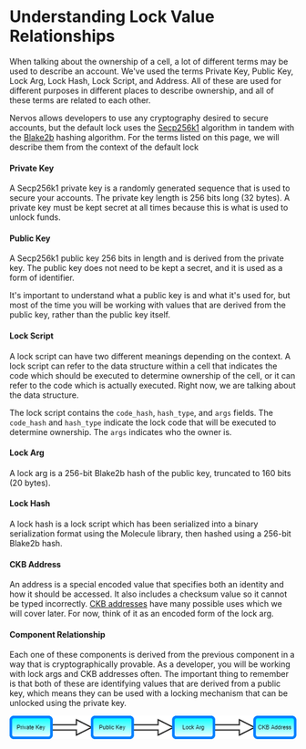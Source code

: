 # Understanding Lock Value Relationships

When talking about the ownership of a cell, a lot of different terms may be used to describe an account. We've used the terms Private Key, Public Key, Lock Arg, Lock Hash, Lock Script, and Address. All of these are used for different purposes in different places to describe ownership, and all of these terms are related to each other.

Nervos allows developers to use any cryptography desired to secure accounts, but the default lock uses the [Secp256k1](https://en.wikipedia.org/wiki/Elliptic_Curve_Digital_Signature_Algorithm) algorithm in tandem with the [Blake2b](https://en.wikipedia.org/wiki/BLAKE_%28hash_function%29#BLAKE2) hashing algorithm. For the terms listed on this page, we will describe them from the context of the default lock 

#### Private Key

A Secp256k1 private key is a randomly generated sequence that is used to secure your accounts. The private key length is 256 bits long \(32 bytes\). A private key must be kept secret at all times because this is what is used to unlock funds.

#### Public Key

A Secp256k1 public key 256 bits in length and is derived from the private key. The public key does not need to be kept a secret, and it is used as a form of identifier.

It's important to understand what a public key is and what it's used for, but most of the time you will be working with values that are derived from the public key, rather than the public key itself.

#### Lock Script

A lock script can have two different meanings depending on the context. A lock script can refer to the data structure within a cell that indicates the code which should be executed to determine ownership of the cell, or it can refer to the code which is actually executed. Right now, we are talking about the data structure.

The lock script contains the `code_hash`, `hash_type`, and `args` fields. The `code_hash` and `hash_type` indicate the lock code that will be executed to determine ownership. The `args` indicates who the owner is.

#### Lock Arg

A lock arg is a 256-bit Blake2b hash of the public key, truncated to 160 bits \(20 bytes\). 

#### Lock Hash

A lock hash is a lock script which has been serialized into a binary serialization format using the Molecule library, then hashed using a 256-bit Blake2b hash.

#### CKB Address

An address is a special encoded value that specifies both an identity and how it should be accessed. It also includes a checksum value so it cannot be typed incorrectly. [CKB addresses](https://github.com/nervosnetwork/rfcs/blob/master/rfcs/0021-ckb-address-format/0021-ckb-address-format.md) have many possible uses which we will cover later. For now, think of it as an encoded form of the lock arg.

#### Component Relationship

Each one of these components is derived from the previous component in a way that is cryptographically provable. As a developer, you will be working with lock args and CKB addresses often. The important thing to remember is that both of these are identifying values that are derived from a public key, which means they can be used with a locking mechanism that can be unlocked using the private key. 

![](../.gitbook/assets/account-components-1.png)

### 

